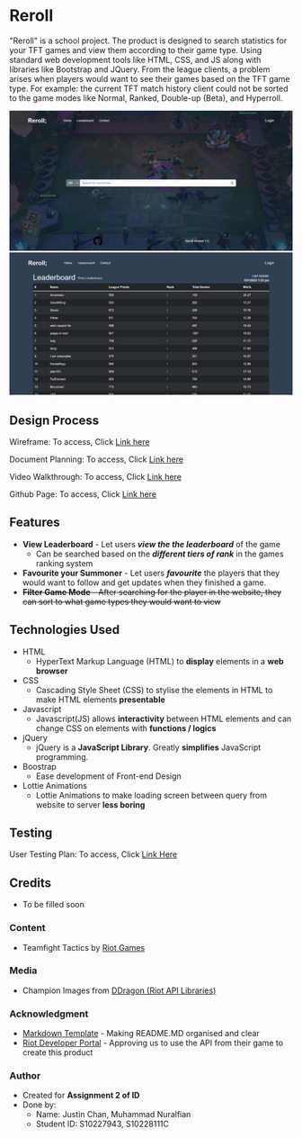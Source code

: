 # **Reroll**

"Reroll" is a school project. The product is designed to search statistics for your TFT games and view them according to their game type. Using standard web development tools like HTML, CSS, and JS along with libraries like Bootstrap and JQuery. From the league clients, a problem arises when players would want to see their games based on the TFT game type. For example: the current TFT match history client could not be sorted to the game modes like Normal, Ranked, Double-up (Beta), and Hyperroll.

![First Image](/assets/img/front-page.JPG)
![Second Image](/assets/img/front-page2.JPG)

## Design Process

Wireframe: To access, Click [Link here](https://xd.adobe.com/view/4210eedb-dbe8-4bda-b298-08e33856292c-1743/)

Document Planning: To access, Click [Link here](https://docs.google.com/document/d/17AAHQfqsdy0DkRjxTKTVVk0ij6p6-8CILsDvGjk0MGk/edit?usp=sharing)

Video Walkthrough: To access, Click [Link here]()

Github Page: To access, Click [Link here](https://jstnde.github.io/Reroll/)

## Features

- **View Leaderboard** - Let users **_view the the leaderboard_** of the game
  - Can be searched based on the **_different tiers of rank_** in the games ranking system
- **Favourite your Summoner** - Let users **_favourite_** the players that they would want to follow and get updates when they finished a game.
- ~~**Filter Game Mode** - After searching for the player in the website, they can sort to what game types they would want to view~~

## Technologies Used

- HTML
  - HyperText Markup Language (HTML) to **display** elements in a **web browser**
- CSS
  - Cascading Style Sheet (CSS) to stylise the elements in HTML to make HTML elements **presentable**
- Javascript
  - Javascript(JS) allows **interactivity** between HTML elements and can change CSS on elements with **functions / logics**
- jQuery
  - jQuery is a **JavaScript Library**. Greatly **simplifies** JavaScript programming.
- Boostrap
  - Ease development of Front-end Design
- Lottie Animations
  - Lottie Animations to make loading screen between query from website to server **less boring**

## Testing

User Testing Plan: To access, Click [Link Here](https://docs.google.com/spreadsheets/d/1-bX5V7gpDPuSNAzdp1txPynxlz8rOFr4/edit?usp=sharing&ouid=105081913876152766046&rtpof=true&sd=true)

## Credits

- To be filled soon

### Content

- Teamfight Tactics by [Riot Games](https://teamfighttactics.leagueoflegends.com/en-gb/)

### Media

- Champion Images from [DDragon (Riot API Libraries)](https://riot-api-libraries.readthedocs.io/en/latest/ddragon.html)

### Acknowledgment

- [Markdown Template](https://github.com/immalcolm/interactivedev-readme-template) - Making README.MD organised and clear
- [Riot Developer Portal](https://developer.riotgames.com/) - Approving us to use the API from their game to create this product

### Author

- Created for **Assignment 2 of ID**
- Done by:
  - Name: Justin Chan, Muhammad Nuralfian
  - Student ID: S10227943, S10228111C
